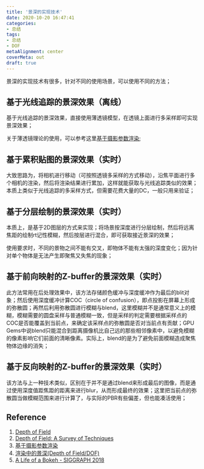 ```yaml
---
title: '景深的实现技术'
date: 2020-10-20 16:47:41
categories:
- 总结
tags:
- 总结
- DOF
metaAlignment: center
coverMeta: out
draft: true
---
```

景深的实现技术有很多，针对不同的使用场景，可以使用不同的方法；
<!--more-->

## 基于光线追踪的景深效果（离线）

基于光线追踪的景深效果，直接使用薄透镜模型，在透镜上面进行多采样即可实现景深效果；

关于薄透镜理论的使用，可以参考这里[基于摄影参数渲染](https://zhuanlan.zhihu.com/p/23827065);

## 基于累积贴图的景深效果（实时）

大致思路为，将相机进行移动（可按照透镜多采样的方式移动），沿焦平面进行多个相机的渲染，然后将渲染结果进行累加，这样就能获取与光线追踪类似的效果；本质上类似于光线追踪的多采样方式，但需要花费大量的DC，一般只用来验证；

## 基于分层绘制的景深效果（实时）

本质上，是基于2D图层的方式来实现；将场景按深度进行分层绘制，然后将远离焦距的绘制rt记性模糊，然后按层进行混合，即可获取接近景深的效果；

使用要求时，不同的景物之间不能有交叉，即物体不能有太强的深度变化；因为针对单个物体是无法产生即聚焦又失焦的现象；

## 基于前向映射的Z-buffer的景深效果（实时）

此方法常用在后处理效果中，该方法存储颜色缓冲与深度缓冲作为最后的blit对象；然后使用深度缓冲计算COC（circle of confusion），即点投影在屏幕上形成的弥散圆；再然后利用弥散圆进行模糊与blend，这里模糊并不是通常意义上的模糊，模糊需要的圆盘采样与普通模糊一致，但是采样的判定需要根据采样点的COC是否能覆盖到当前点，来确定该采样点的弥散圆是否对当前点有贡献；GPU Gems中说blend只能混合到距离摄像机比自己远的那些相邻像素中，以避免模糊的像素影响它们前面的清晰像素。实际上，blend的是为了避免前面模糊造成聚焦物体边缘的消失；

## 基于反向映射的Z-buffer的景深效果（实时）

该方法与上一种技术类似，区别在于并不是通过blend来形成最后的图像，而是通过使用深度值距焦距的距离来进行blur，从而形成最终的效果；这里把当前点的弥散圆当做模糊范围来进行计算了，与实际的PBR有些偏差，但也能凑活使用；

## Reference

1. [Depth of Field](https://catlikecoding.com/unity/tutorials/advanced-rendering/depth-of-field/)
2. [Depth of Field: A Survey of Techniques](https://developer.nvidia.com/gpugems/gpugems/part-iv-image-processing/chapter-23-depth-field-survey-techniques)
3. [基于摄影参数渲染](https://zhuanlan.zhihu.com/p/23827065)
4. [渲染中的景深(Depth of Field/DOF)](https://zhuanlan.zhihu.com/p/146143501)
5. [A Life of a Bokeh - SIGGRAPH 2018](https://epicgames.ent.box.com/s/s86j70iamxvsuu6j35pilypficznec04)